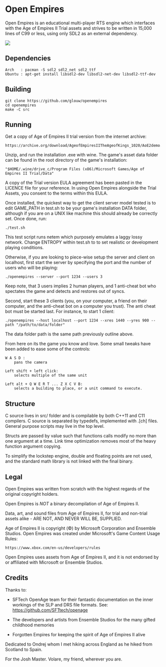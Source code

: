 # Open Empires

Open Empires is an educational multi-player RTS engine which interfaces
with the Age of Empires II Trial assets and strives to be written in 15,000
lines of C99 or less, using only SDL2 as an external dependency.

![](https://user-images.githubusercontent.com/7000616/76479321-9ef9c700-63c8-11ea-9353-a7dafa29ea0a.png)

## Dependencies

    Arch   : pacman -S sdl2 sdl2_net sdl2_ttf
    Ubuntu : apt-get install libsdl2-dev libsdl2-net-dev libsdl2-ttf-dev

## Building

    git clone https://github.com/glouw/openempires
    cd openempires
    make -C src

## Running

Get a copy of Age of Empires II trial version from the internet archive:

    https://archive.org/download/AgeofEmpiresIITheAgeofKings_1020/AoE2demo.zip

Unzip, and run the installation .exe with wine. The game's asset data folder
can be found in the root directory of the game's installation:

    "$HOME/.wine/drive_c/Program Files (x86)/Microsoft Games/Age of Empires II Trial/Data"

A copy of the Trial version EULA agreement has been pasted in the LICENCE file
for your reference. In using Open Empires alongside the Trial Assets, you consent to
the terms within this EULA.

Once installed, the quickest way to get the client server model tested
is to edit GAME_PATH in test.sh to be your game's installation DATA folder,
although if you are on a UNIX like machine this should already be correctly set.
Once done, run:

    ./test.sh

This test script runs netem which purposely emulates a laggy lossy network.
Change ENTROPY within test.sh to to set realistic or development playing conditions.

Otherwise, if you are looking to piece-wise setup the server and client on localhost,
first start the server by specifying the port and the number of users who will be playing:

    ./openempires --server --port 1234 --users 3

Keep note, that 3 users implies 2 human players, and 1 anti-cheat bot
who spectates the game and detects and restores out of syncs.

Second, start these 3 clients (you, on your computer, a friend on their computer,
and the anti-cheat bot on a computer you trust). The anti cheat bot must be started last.
For instance, to start 1 client:

    ./openempires --host localhost --port 1234 --xres 1440 --yres 900 --path "/path/to/data/folder"

The data folder path is the same path previously outline above.

From here on its the game you know and love. Some small tweaks have been added
to ease some of the controls:

    W A S D :
        pans the camera

    Left shift + left click:
        selects multiple of the same unit

    Left alt + Q W E R T ... Z X C V B:
        selects a building to place, or a unit command to execute.

## Structure

C source lives in src/ folder and is compilable by both C++11 and C11
compilers. C source is separated by typedefs, implemented with .[ch]
files. General purpose scripts may live in the top level.

Structs are passed by value such that functions calls modify no more than
one argument at a time. Link time optimization removes most of the heavy
function argument copying.

To simplify the lockstep engine, double and floating points are not used,
and the standard math library is not linked with the final binary.

## Legal

Open Empires was written from scratch with the highest regards of the
original copyright holders.

Open Empires is *NOT* a binary decompilation of Age of Empires II.

Data, art, and sound files from Age of Empires II, for trial and non-trial
assets alike - ARE NOT, AND NEVER WILL BE, SUPPLIED.

Age of Empires II is copyright (©) by Microsoft Corporation and Ensemble Studios.
Open Empires was created under Microsoft's Game Content Usage Rules:

    https://www.xbox.com/en-us/developers/rules

Open Empires uses assets from Age of Empires II, and it is not endorsed by
or affiliated with Microsoft or Ensemble Studios.

## Credits

Thanks to:

* SFTech OpenAge team for their fantastic documentation on the
  inner workings of the SLP and DRS file formats. See:
      https://github.com/SFTtech/openage

* The developers and artists from Ensemble Studios for the many
  gifted childhood memories

* Forgotten Empires for keeping the spirit of Age of Empires II alive

Dedicated to Ondrej whom I met hiking across England as he hiked from
Scotland to Spain.

For the Josh Master. Volare, my friend, wherever you are.
